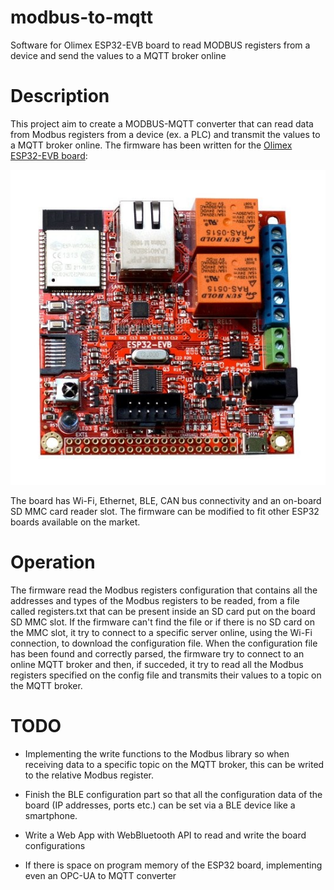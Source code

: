 # modbus-to-mqtt
Software for Olimex ESP32-EVB board to read MODBUS registers from a device and send the values to a MQTT broker online

# Description
This project aim to create a MODBUS-MQTT converter that can read data from Modbus registers from a device (ex. a PLC) and transmit the values to a MQTT broker online.
The firmware has been written for the [Olimex ESP32-EVB board](https://www.olimex.com/Products/IoT/ESP32/ESP32-EVB/open-source-hardware):

![olimex esp32-evb](./olimex_esp32evb.jpg)


The board has Wi-Fi, Ethernet, BLE, CAN bus connectivity and an on-board SD MMC card reader slot. The firmware can be modified to fit other ESP32 boards available on the market.

# Operation
The firmware read the Modbus registers configuration that contains all the addresses and types of the Modbus registers to be readed, from a file called registers.txt that can be present inside an SD card put on the board SD MMC slot. If the firmware can't find the file or if there is no SD card on the MMC slot, it try to connect to a specific server online, using the Wi-Fi connection, to download the configuration file.
When the configuration file has been found and correctly parsed, the firmware try to connect to an online MQTT broker and then, if succeded, it try to read all the Modbus registers specified on the config file and transmits their values to a topic on the MQTT broker.

# TODO
  * Implementing the write functions to the Modbus library so when receiving data to a specific topic on the MQTT broker, this can be writed to the relative Modbus register.

  * Finish the BLE configuration part so that all the configuration data of the board (IP addresses, ports etc.) can be set via a BLE device like a smartphone.
  
  * Write a Web App with WebBluetooth API to read and write the board configurations
  
  * If there is space on program memory of the ESP32 board, implementing even an OPC-UA to MQTT converter